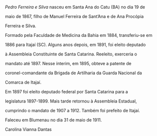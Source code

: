 

*Pedro Ferreira e Silva* nasceu em Santa Ana do Catu (BA) no dia 19 de

maio de 1867, filho de Manuel Ferreira de Sant’Ana e de Ana Procópia

Ferreira e Silva.



Formado pela Faculdade de Medicina da Bahia em 1884, transferiu-se em

1886 para Itajaí (SC). Alguns anos depois, em 1891, foi eleito deputado

à Assembleia Constituinte de Santa Catarina. Reeleito, exerceria o

mandato até 1897. Nesse ínterim, em 1895, obteve a patente de

coronel-comandante da Brigada de Artilharia da Guarda Nacional da

Comarca de Itajaí.



Em 1897 foi eleito deputado federal por Santa Catarina para a

legislatura 1897-1899. Mais tarde retornou à Assembleia Estadual,

cumprindo o mandato de 1907 a 1912. Também foi prefeito de Itajaí.



Faleceu em Blumenau no dia 31 de maio de 1911.



Carolina Vianna Dantas



